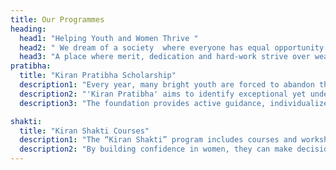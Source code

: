 ```yaml
---
title: Our Programmes
heading:
  head1: "Helping Youth and Women Thrive "
  head2: " We dream of a society  where everyone has equal opportunity to succeed . "
  head3: "A place where merit, dedication and hard-work strive over wealth, social status and connections. "
pratibha:
  title: "Kiran Pratibha Scholarship"
  description1: "Every year, many bright youth are forced to abandon their hopes and dreams, battling harsh realities of life at the cost of their future."
  description2: "'Kiran Pratibha' aims to identify exceptional yet underprivileged youth and support their endeavors in Education, Sports, or Art, aligned with their interests and abilities."
  description3: "The foundation provides active guidance, individualized mentoring, and full financial support to help them thrive."

shakti:
  title: "Kiran Shakti Courses"
  description1: "The “Kiran Shakti” program includes courses and workshops for women in their native language. Participants are being trained in law and legal rights, digital and financial skills."
  description2: "By building confidence in women, they can make decisions with knowledge, be a catalyst for change  and help build a foundation for a strong and resilient society."
---
```

